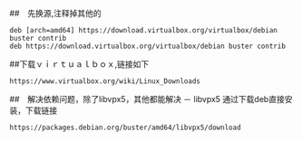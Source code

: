##　先换源,注释掉其他的
```ｂａｓｈ
deb [arch=amd64] https://download.virtualbox.org/virtualbox/debian buster contrib
deb https://download.virtualbox.org/virtualbox/debian buster contrib
```

##下载ｖｉｒｔｕａｌｂｏｘ,链接如下

```ｂｓａｈ
https://www.virtualbox.org/wiki/Linux_Downloads
```

##　解决依赖问题，除了libvpx5，其他都能解决
－ libvpx5 通过下载deb直接安装，下载链接
```ｂａｓｈ
https://packages.debian.org/buster/amd64/libvpx5/download
```
